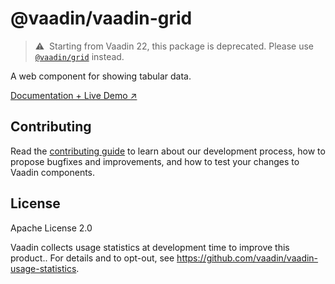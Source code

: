 # @vaadin/vaadin-grid

> ⚠️&nbsp; Starting from Vaadin 22, this package is deprecated.
> Please use [`@vaadin/grid`](https://www.npmjs.com/package/@vaadin/grid) instead.

A web component for showing tabular data.

[Documentation + Live Demo ↗](https://vaadin.com/docs/latest/ds/components/grid)

## Contributing

Read the [contributing guide](https://vaadin.com/docs/latest/guide/contributing/overview) to learn about our development process, how to propose bugfixes and improvements, and how to test your changes to Vaadin components.

## License

Apache License 2.0

Vaadin collects usage statistics at development time to improve this product..
For details and to opt-out, see https://github.com/vaadin/vaadin-usage-statistics.
